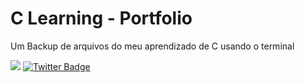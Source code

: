 <h1 align="left">C Learning - Portfolio</h1>
<p align="left">Um Backup de arquivos do meu aprendizado de C usando o terminal</p>

<img src="https://img.shields.io/static/v1?label=Status: &message=Runing&color=7159c1&style=for-the-badge&logo=ghost"/> [![Twitter Badge](https://img.shields.io/badge/-@ehramai-1ca0f1?style=flat-square&labelColor=1ca0f1&logo=twitter&logoColor=white&link=https://twitter.com/ehramai)](https://twitter.com/ehramai)
